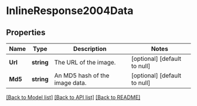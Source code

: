 # InlineResponse2004Data

## Properties
Name | Type | Description | Notes
------------ | ------------- | ------------- | -------------
**Url** | **string** | The URL of the image. | [optional] [default to null]
**Md5** | **string** | An MD5 hash of the image data. | [optional] [default to null]

[[Back to Model list]](../README.md#documentation-for-models) [[Back to API list]](../README.md#documentation-for-api-endpoints) [[Back to README]](../README.md)


